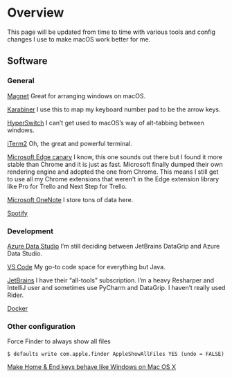 # Overview

This page will be updated from time to time with various tools and config changes I use to make macOS work better for me.

## Software

### General

[Magnet](https://magnet.crowdcafe.com/)
Great for arranging windows on macOS.

[Karabiner](https://pqrs.org/osx/karabiner/)
I use this to map my keyboard number pad to be the arrow keys.

[HyperSwitch](https://bahoom.com/hyperswitch)
I can’t get used to macOS’s way of alt-tabbing between windows.

[iTerm2](https://iterm2.com/)
Oh, the great and powerful terminal.

[Microsoft Edge canary](https://www.microsoftedgeinsider.com/en-us/download)
I know, this one sounds out there but I found it more stable than Chrome and it is just as fast. Microsoft finally dumped their own rendering engine and adopted the one from Chrome. This means I still get to use all my Chrome extensions that weren’t in the Edge extension library like Pro for Trello and Next Step for Trello.

[Microsoft OneNote](http://www.onenote.com/download)
I store tons of data here.

[Spotify](https://www.spotify.com/us/download)


### Development

[Azure Data Studio](https://aka.ms/azuredatastudio)
I’m still deciding between JetBrains DataGrip and Azure Data Studio.

[VS Code](https://code.visualstudio.com/)
My go-to code space for everything but Java.

[JetBrains](https://www.jetbrains.com/)
I have their “all-tools” subscription. I’m a heavy Resharper and IntelliJ user and sometimes use PyCharm and DataGrip. I haven’t really used Rider.

[Docker](https://www.docker.com/)

### Other configuration

Force Finder to always show all files

`$ defaults write com.apple.finder AppleShowAllFiles YES (undo = FALSE)`

[Make Home & End keys behave like Windows on Mac OS X](https://damieng.com/blog/2015/04/24/make-home-end-keys-behave-like-windows-on-mac-os-x)
